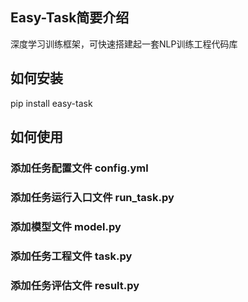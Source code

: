 ## Easy-Task简要介绍
深度学习训练框架，可快速搭建起一套NLP训练工程代码库
## 如何安装
pip install easy-task
## 如何使用
### 添加任务配置文件 config.yml
### 添加任务运行入口文件 run_task.py
### 添加模型文件 model.py
### 添加任务工程文件 task.py
### 添加任务评估文件 result.py